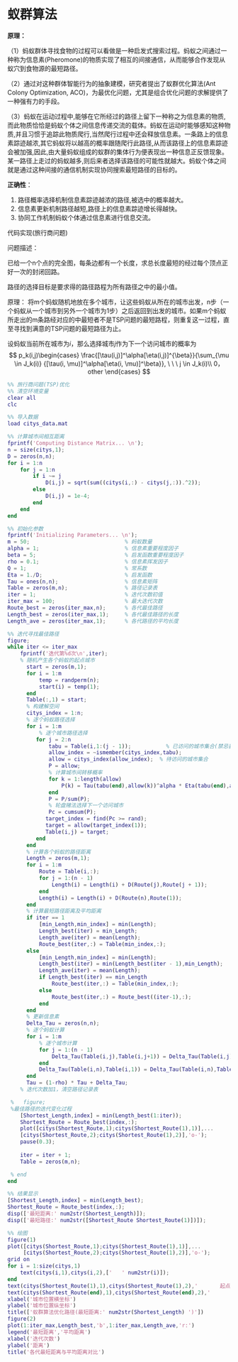 # 蚁群算法

**原理：**

（1）蚂蚁群体寻找食物的过程可以看做是一种启发式搜索过程。蚂蚁之间通过一种称为信息素(Pheromone)的物质实现了相互的间接通信，从而能够合作发现从蚁穴到食物源的最短路径。

（2）通过对这种群体智能行为的抽象建模，研究者提出了蚁群优化算法(Ant Colony Optimization, ACO)，为最优化问题，尤其是组合优化问题的求解提供了一种强有力的手段。

（3）蚂蚁在运动过程中,能够在它所经过的路径上留下一种称之为信息素的物质,而此物质恰恰是蚂蚁个体之间信息传递交流的载体。蚂蚁在运动时能够感知这种物质,并且习惯于追踪此物质爬行,当然爬行过程中还会释放信息素。一条路上的信息素踪迹越浓,其它蚂蚁将以越高的概率跟随爬行此路径,从而该路径上的信息素踪迹会被加强,因此,由大量蚂蚁组成的蚁群的集体行为便表现出一种信息正反馈现象。某一路径上走过的蚂蚁越多,则后来者选择该路径的可能性就越大。蚂蚁个体之间就是通过这种间接的通信机制实现协同搜索最短路径的目标的。

**正确性**：

1. 路径概率选择机制信息素踪迹越浓的路径,被选中的概率越大。
2. 信息素更新机制路径越短,路径上的信息素踪迹增长得越快。
3. 协同工作机制蚂蚁个体通过信息素进行信息交流。

代码实现(旅行商问题)

问题描述：

已给一个n个点的完全图，每条边都有一个长度，求总长度最短的经过每个顶点正好一次的封闭回路。

路径的选择目标是要求得的路径路程为所有路径之中的最小值。 

原理：
将m个蚂蚁随机地放在多个城市，让这些蚂蚁从所在的城市出发，n步（一个蚂蚁从一个城市到另外一个城市为1步）之后返回到出发的城市。如果m个蚂蚁所走出的m条路经对应的中最短者不是TSP问题的最短路程，则重复这一过程，直至寻找到满意的TSP问题的最短路径为止。



设蚂蚁当前所在城市为$i$，那么选择城市$j$作为下一个访问城市的概率为
$$
p_k(i,j)\begin{cases}
\frac{[\tau(i,j)]^\alpha[\eta(i,j)]^{\beta}}{\sum_{\mu \in J_k(i)} {[\tau(i, \mu)]^\alpha[\eta(i, \mu)]^\beta}}, \ \ \ j \in J_k(i)\\
0， other
\end{cases}
$$

```matlab
%% 旅行商问题(TSP)优化
%% 清空环境变量
clear all
clc

%% 导入数据
load citys_data.mat

%% 计算城市间相互距离
fprintf('Computing Distance Matrix... \n');
n = size(citys,1);
D = zeros(n,n);
for i = 1:n
    for j = 1:n
        if i ~= j
            D(i,j) = sqrt(sum((citys(i,:) - citys(j,:)).^2));
        else
            D(i,j) = 1e-4;      
        end
    end    
end

%% 初始化参数
fprintf('Initializing Parameters... \n');
m = 50;                              % 蚂蚁数量
alpha = 1;                           % 信息素重要程度因子
beta = 5;                            % 启发函数重要程度因子
rho = 0.1;                           % 信息素挥发因子
Q = 1;                               % 常系数
Eta = 1./D;                          % 启发函数
Tau = ones(n,n);                     % 信息素矩阵
Table = zeros(m,n);                  % 路径记录表
iter = 1;                            % 迭代次数初值
iter_max = 100;                      % 最大迭代次数 
Route_best = zeros(iter_max,n);      % 各代最佳路径       
Length_best = zeros(iter_max,1);     % 各代最佳路径的长度  
Length_ave = zeros(iter_max,1);      % 各代路径的平均长度  

%% 迭代寻找最佳路径
figure;
while iter <= iter_max
    fprintf('迭代第%d次\n',iter);
    % 随机产生各个蚂蚁的起点城市
      start = zeros(m,1);
      for i = 1:m
          temp = randperm(n);
          start(i) = temp(1);
      end
      Table(:,1) = start; 
      % 构建解空间
      citys_index = 1:n;
      % 逐个蚂蚁路径选择
      for i = 1:m
          % 逐个城市路径选择
         for j = 2:n
             tabu = Table(i,1:(j - 1));           % 已访问的城市集合(禁忌表)
             allow_index = ~ismember(citys_index,tabu);
             allow = citys_index(allow_index);  % 待访问的城市集合
             P = allow;
             % 计算城市间转移概率
             for k = 1:length(allow)
                 P(k) = Tau(tabu(end),allow(k))^alpha * Eta(tabu(end),allow(k))^beta;
             end
             P = P/sum(P);
             % 轮盘赌法选择下一个访问城市
             Pc = cumsum(P);     
            target_index = find(Pc >= rand); 
            target = allow(target_index(1));
            Table(i,j) = target;
         end
      end
      % 计算各个蚂蚁的路径距离
      Length = zeros(m,1);
      for i = 1:m
          Route = Table(i,:);
          for j = 1:(n - 1)
              Length(i) = Length(i) + D(Route(j),Route(j + 1));
          end
          Length(i) = Length(i) + D(Route(n),Route(1));
      end
      % 计算最短路径距离及平均距离
      if iter == 1
          [min_Length,min_index] = min(Length);
          Length_best(iter) = min_Length;  
          Length_ave(iter) = mean(Length);
          Route_best(iter,:) = Table(min_index,:);
      else
          [min_Length,min_index] = min(Length);
          Length_best(iter) = min(Length_best(iter - 1),min_Length);
          Length_ave(iter) = mean(Length);
          if Length_best(iter) == min_Length
              Route_best(iter,:) = Table(min_index,:);
          else
              Route_best(iter,:) = Route_best((iter-1),:);
          end
      end
      % 更新信息素
      Delta_Tau = zeros(n,n);
      % 逐个蚂蚁计算
      for i = 1:m
          % 逐个城市计算
          for j = 1:(n - 1)
              Delta_Tau(Table(i,j),Table(i,j+1)) = Delta_Tau(Table(i,j),Table(i,j+1)) + Q/Length(i);
          end
          Delta_Tau(Table(i,n),Table(i,1)) = Delta_Tau(Table(i,n),Table(i,1)) + Q/Length(i);
      end
      Tau = (1-rho) * Tau + Delta_Tau;
    % 迭代次数加1，清空路径记录表

 %   figure;
 %最佳路径的迭代变化过程
    [Shortest_Length,index] = min(Length_best(1:iter));
    Shortest_Route = Route_best(index,:);
    plot([citys(Shortest_Route,1);citys(Shortest_Route(1),1)],...
    [citys(Shortest_Route,2);citys(Shortest_Route(1),2)],'o-');
    pause(0.3);
 
    iter = iter + 1;
    Table = zeros(m,n);

 % end
end

%% 结果显示
[Shortest_Length,index] = min(Length_best);
Shortest_Route = Route_best(index,:);
disp(['最短距离:' num2str(Shortest_Length)]);
disp(['最短路径:' num2str([Shortest_Route Shortest_Route(1)])]);

%% 绘图
figure(1)
plot([citys(Shortest_Route,1);citys(Shortest_Route(1),1)],...
     [citys(Shortest_Route,2);citys(Shortest_Route(1),2)],'o-');
grid on
for i = 1:size(citys,1)
    text(citys(i,1),citys(i,2),['   ' num2str(i)]);
end
text(citys(Shortest_Route(1),1),citys(Shortest_Route(1),2),'       起点');
text(citys(Shortest_Route(end),1),citys(Shortest_Route(end),2),'       终点');
xlabel('城市位置横坐标')
ylabel('城市位置纵坐标')
title(['蚁群算法优化路径(最短距离:' num2str(Shortest_Length) ')'])
figure(2)
plot(1:iter_max,Length_best,'b',1:iter_max,Length_ave,'r:')
legend('最短距离','平均距离')
xlabel('迭代次数')
ylabel('距离')
title('各代最短距离与平均距离对比')

```

